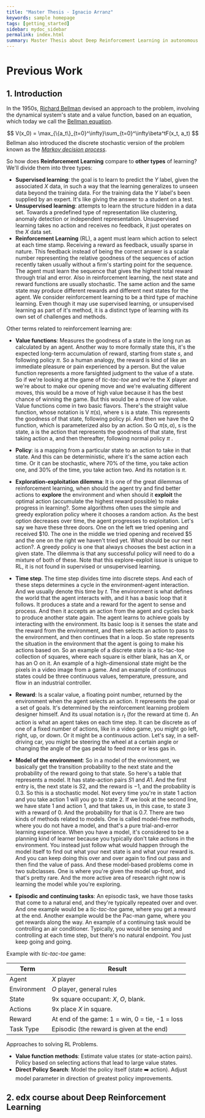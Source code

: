 ```yaml
---
title: "Master Thesis - Ignacio Arranz"
keywords: sample homepage
tags: [getting_started]
sidebar: mydoc_sidebar
permalink: index.html
summary: Master Thesis about Deep Reinforcement Learning in autonomous cars.
---
```


# Previous Work


<a name="Introduction"></a>

## 1. Introduction

In the 1950s, [Richard Bellman](https://en.wikipedia.org/wiki/Richard_E._Bellman) devised an approach to the problem, involving the dynamical system's state and a value function, based on an equation, which today we call the [Bellman equation](https://en.wikipedia.org/wiki/Bellman_equation).

$$
V(x_0) = \max_{\{a_t\}_{t=0}^\infty}\sum_{t=0}^\infty\beta^tF(x_t, a_t)
$$
Bellman also introduced the discrete stochastic version of the problem known as the [*Markov decision process*](https://en.wikipedia.org/wiki/Markov_decision_process).

So how does **Reinforcement Learning** compare to **other types** of learning? We'll divide them into three types:

- **Supervised learning**: the goal is to learn to predict the $Y$ label, given the associated $X$ data, in such a way that the learning generalizes to unseen data beyond the training data. For the training data the $Y$ label's been supplied by an expert. It's like giving the answer to a student on a test.
- **Unsupervised learning**: attempts to learn the structure hidden in a data set. Towards a predefined type of representation like clustering, anomaly detection or independent representation. Unsupervised learning takes no action and receives no feedback, it just operates on the $X$ data set. 
- **Reinforcement Learning** (RL), a agent must learn which action to select at each time stamp. Receiving a reward as feedback, usually sparse in nature. This feedback instead of being the correct answer is a scalar number representing the relative goodness of the sequences of action recently taken usually without a firm's starting point for the sequence. The agent must learn the sequence that gives the highest total reward through trial and error. Also in reinforcement learning, the next state and reward functions are usually stochastic. The same action and the same state may produce different rewards and different next states for the agent. We consider reinforcement learning to be a third type of machine learning. Even though it may use supervised learning, or unsupervised learning as part of it's method, it is a distinct type of learning with its own set of challenges and methods.

Other terms related to reinforcement learning are:

- **Value functions**: Measures the goodness of a state in the long run as calculated by an agent. Another way to more formally state this, it's the expected long-term accumulation of reward, starting from state $s$, and following policy $\pi$. So a human analogy, the reward is kind of like an immediate pleasure or pain experienced by a person. But the value function represents a more farsighted judgment to the value of a state. So if we're looking at the game of *tic-tac-toe* and we're the X player and we're about to make our opening move and we're evaluating different moves, this would be a move of high value because it has the best chance of winning the game. But this would be a move of low value. Value functions come in two basic flavors. There's the straight value function, whose notation is V $\pi(s)$, where s is a state. This represents the goodness of that state, following policy pi. And then we have the Q function, which is parameterized also by an action. So Q $\pi(s,a)$, s is the state, a is the action that represents the goodness of that state, first taking action a, and then thereafter, following normal policy $\pi$ .

- **Policy**: is a mapping from a particular state to an action to take in that state. And this can be deterministic, where it's the same action each time. Or it can be stochastic, where $70\%$ of the time, you take action one, and $30\%$ of the time, you take action two. And its notation is $\pi$. 

- **Exploration-exploitation dilemma**: It is one of the great dilemmas of reinforcement learning, when should the agent try and find better actions to **explore** the environment and when should it **exploit** the optimal action (accumulate the highest reward possible) to make progress in learning?. Some algorithms often uses the simple and greedy exploration policy where it chooses a random action. As the best option decreases over time, the agent progresses to exploitation. Let's say we have these three doors. One on the left we tried opening and received \$10. The one in the middle we tried opening and received \$5 and the one on the right we haven't tried yet. What should be our next action?. A greedy policy is one that always chooses the best action in a given state. The dilemma is that any successful policy will need to do a mixture of both of these. Note that this explore-exploit issue is unique to RL, it is not found in supervised or unsupervised learning.  

- **Time step**. The time step divides time into discrete steps. And each of these steps determines a cycle in the environment-agent interaction. And we usually denote this time by $t$. The environment is what defines the world that the agent interacts with, and it has a basic loop that it follows. It produces a state and a reward for the agent to sense and process. And then it accepts an action from the agent and cycles back to produce another state again. The agent learns to achieve goals by interacting with the environment. Its basic loop is it senses the state and the reward from the environment, and then selects an action to pass to the environment, and then continues that in a loop. So state represents the situation in the environment that the agent is going to make his actions based on. So an example of a discrete state is a tic-tac-toe collection of squares, where each square is either blank, has an X, or has an O on it. An example of a high-dimensional state might be the pixels in a video image from a game. And an example of continuous states could be three continuous values, temperature, pressure, and flow in an industrial controller.
- **Reward**: Is a scalar value, a floating point number, returned by the environment when the agent selects an action. It represents the goal or a set of goals. It's determined by the reinforcement learning problem designer himself. And its usual notation is $r_t$ (for the reward at time $t$). An action is what an agent takes on each time step. It can be discrete as of one of a fixed number of actions, like in a video game, you might go left, right, up, or down. Or it might be a continuous action. Let's say, in a self-driving car, you might be steering the wheel at a certain angle or changing the angle of the gas pedal to feed more or less gas in. 

- **Model of the environment**: So in a model of the environment, we basically get the transition probability to the next state and the probability of the reward going to that state. So here's a table that represents a model. It has state-action pairs $S1$ and $A1$. And the first entry is, the next state is $S2$, and the reward is $-1$, and the probability is $0.3$. So this is a stochastic model. Not every time you're in state $1$ action and you take action $1$ will you go to state $2$. If we look at the second line, we have state 1 and action 1, and that takes us, in this case, to state 3 with a reward of 0. And the probability for that is $0.7$. There are two kinds of methods related to models. One is called model-free methods, where you do not have a model, and that's a pure trial-and-error learning experience. When you have a model, it's considered to be a planning kind of learner because you typically don't take actions in the environment. You instead just follow what would happen through the model itself to find out what your next state is and what your reward is. And you can keep doing this over and over again to find out pass and then find the value of pass. And these model-based problems come in two subclasses. One is where you're given the model up-front, and that's pretty rare. And the more active area of research right now is learning the model while you're exploring. 

- **Episodic and continuing tasks**: An episodic task, we have those tasks that come to a natural end, and they're typically repeated over and over. And one example would be a *tic-tac-toe* game, where you get a reward at the end. Another example would be the Pac-man game, where you get rewards along the way. An example of a continuing task would be controlling an air conditioner. Typically, you would be sensing and controlling at each time step, but there's no natural endpoint. You just keep going and going.

Example with *tic-tac-toe* game:

| Term        | Result                                          |
| ----------- | ----------------------------------------------- |
| Agent       | *X* player                                      |
| Environment | *O* player, general rules                       |
| State       | 9x square occupant: *X*, *O*, blank.            |
| Actions     | 9x place *X* in square.                         |
| Reward      | At end of the game: 1 = win, 0 = tie, -1 = loss |
| Task Type   | Episodic (the reward is given at the end)       |

Approaches to solving RL Problems.

- **Value function methods**: Estimate value states (or state-action pairs). Policy based on selecting actions that lead to large value states.
- **Direct Policy Search**: Model the policy itself (state :arrow_right: action). Adjust model parameter in direction of greatest policy improvements.







## 2. edx course about Deep Reinforcement Learning